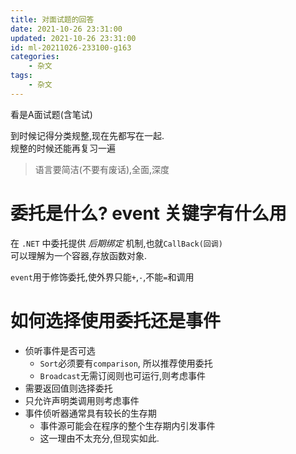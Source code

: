 ```yaml
---
title: 对面试题的回答
date: 2021-10-26 23:31:00
updated: 2021-10-26 23:31:00
id: ml-20211026-233100-g163
categories:
	- 杂文
tags: 
	- 杂文
---
```


看是A面试题(含笔试)

<!--more-->

到时候记得分类规整,现在先都写在一起.  
规整的时候还能再复习一遍

> 语言要简洁(不要有废话),全面,深度

# 委托是什么? event 关键字有什么用

在 `.NET` 中委托提供 *后期绑定* 机制,也就`CallBack(回调)`  
可以理解为一个容器,存放函数对象.

`event`用于修饰委托,使外界只能`+`,`-`,不能`=`和调用

# 如何选择使用委托还是事件

* 侦听事件是否可选
  * `Sort`必须要有`comparison`, 所以推荐使用委托
  * `Broadcast`无需订阅则也可运行,则考虑事件
* 需要返回值则选择委托
* 只允许声明类调用则考虑事件
* 事件侦听器通常具有较长的生存期
  * 事件源可能会在程序的整个生存期内引发事件
  * 这一理由不太充分,但现实如此.
